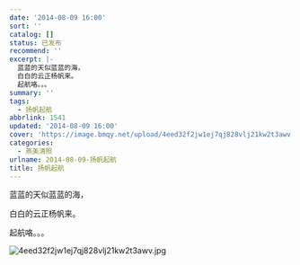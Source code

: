 ```yaml
---
date: '2014-08-09 16:00'
sort: ''
catalog: []
status: 已发布
recommend: ''
excerpt: |-
  蓝蓝的天似蓝蓝的海，
  白白的云正杨帆来。
  起航咯。。。
summary: ''
tags:
  - 扬帆起航
abbrlink: 1541
updated: '2014-08-09 16:00'
cover: 'https://image.bmqy.net/upload/4eed32f2jw1ej7qj828vlj21kw2t3awv.jpg'
categories:
  - 燕美清照
urlname: 2014-08-09-扬帆起航
title: 扬帆起航
---
```


蓝蓝的天似蓝蓝的海，


白白的云正杨帆来。


起航咯。。。


![4eed32f2jw1ej7qj828vlj21kw2t3awv.jpg](https://image.bmqy.net/upload/4eed32f2jw1ej7qj828vlj21kw2t3awv.jpg)

